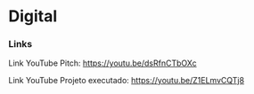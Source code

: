 # Digital
### Links

Link YouTube Pitch: https://youtu.be/dsRfnCTbOXc

Link YouTube Projeto executado: https://youtu.be/Z1ELmvCQTj8
